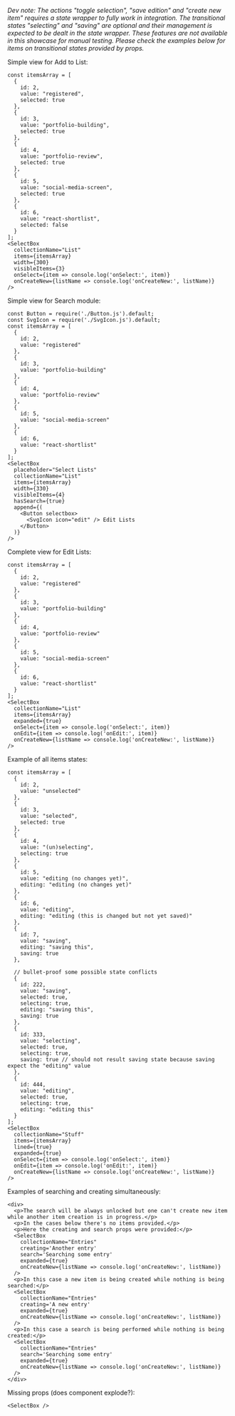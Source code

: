 _Dev note: The actions "toggle selection", "save edition" and "create new item" requires a state wrapper to fully work in integration. The transitional states "selecting" and "saving" are optional and their management is expected to be dealt in the state wrapper. These features are not available in this showcase for manual testing. Please check the examples below for items on transitional states provided by props._

Simple view for Add to List:

```
const itemsArray = [
  {
    id: 2,
    value: "registered",
    selected: true
  },
  {
    id: 3,
    value: "portfolio-building",
    selected: true
  },
  {
    id: 4,
    value: "portfolio-review",
    selected: true
  },
  {
    id: 5,
    value: "social-media-screen",
    selected: true
  },
  {
    id: 6,
    value: "react-shortlist",
    selected: false
  }
];
<SelectBox
  collectionName="List"
  items={itemsArray}
  width={300}
  visibleItems={3}
  onSelect={item => console.log('onSelect:', item)}
  onCreateNew={listName => console.log('onCreateNew:', listName)}
/>
```

Simple view for Search module:

```
const Button = require('./Button.js').default;
const SvgIcon = require('./SvgIcon.js').default;
const itemsArray = [
  {
    id: 2,
    value: "registered"
  },
  {
    id: 3,
    value: "portfolio-building"
  },
  {
    id: 4,
    value: "portfolio-review"
  },
  {
    id: 5,
    value: "social-media-screen"
  },
  {
    id: 6,
    value: "react-shortlist"
  }
];
<SelectBox
  placeholder="Select Lists"
  collectionName="List"
  items={itemsArray}
  width={330}
  visibleItems={4}
  hasSearch={true}
  append={(
    <Button selectbox>
      <SvgIcon icon="edit" /> Edit Lists
    </Button>
  )}
/>
```

Complete view for Edit Lists:

```
const itemsArray = [
  {
    id: 2,
    value: "registered"
  },
  {
    id: 3,
    value: "portfolio-building"
  },
  {
    id: 4,
    value: "portfolio-review"
  },
  {
    id: 5,
    value: "social-media-screen"
  },
  {
    id: 6,
    value: "react-shortlist"
  }
];
<SelectBox
  collectionName="List"
  items={itemsArray}
  expanded={true}
  onSelect={item => console.log('onSelect:', item)}
  onEdit={item => console.log('onEdit:', item)}
  onCreateNew={listName => console.log('onCreateNew:', listName)}
/>
```

Example of all items states:

```
const itemsArray = [
  {
    id: 2,
    value: "unselected"
  },
  {
    id: 3,
    value: "selected",
    selected: true
  },
  {
    id: 4,
    value: "(un)selecting",
    selecting: true
  },
  {
    id: 5,
    value: "editing (no changes yet)",
    editing: "editing (no changes yet)"
  },
  {
    id: 6,
    value: "editing",
    editing: "editing (this is changed but not yet saved)"
  },
  {
    id: 7,
    value: "saving",
    editing: "saving this",
    saving: true
  },

  // bullet-proof some possible state conflicts
  {
    id: 222,
    value: "saving",
    selected: true,
    selecting: true,
    editing: "saving this",
    saving: true
  },
  {
    id: 333,
    value: "selecting",
    selected: true,
    selecting: true,
    saving: true // should not result saving state because saving expect the "editing" value
  },
  {
    id: 444,
    value: "editing",
    selected: true,
    selecting: true,
    editing: "editing this"
  }
];
<SelectBox
  collectionName="Stuff"
  items={itemsArray}
  lined={true}
  expanded={true}
  onSelect={item => console.log('onSelect:', item)}
  onEdit={item => console.log('onEdit:', item)}
  onCreateNew={listName => console.log('onCreateNew:', listName)}
/>
```

Examples of searching and creating simultaneously:

```
<div>
  <p>The search will be always unlocked but one can't create new item while another item creation is in progress.</p>
  <p>In the cases below there's no items provided.</p>
  <p>Here the creating and search props were provided:</p>
  <SelectBox
    collectionName="Entries"
    creating='Another entry'
    search='Searching some entry'
    expanded={true}
    onCreateNew={listName => console.log('onCreateNew:', listName)}
  />
  <p>In this case a new item is being created while nothing is being searched:</p>
  <SelectBox
    collectionName="Entries"
    creating='A new entry'
    expanded={true}
    onCreateNew={listName => console.log('onCreateNew:', listName)}
  />
  <p>In this case a search is being performed while nothing is being created:</p>
  <SelectBox
    collectionName="Entries"
    search='Searching some entry'
    expanded={true}
    onCreateNew={listName => console.log('onCreateNew:', listName)}
  />
</div>
```

Missing props (does component explode?):

```
<SelectBox />
```
